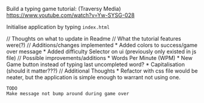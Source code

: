 Build a typing game tutorial:
(Traversy Media) https://www.youtube.com/watch?v=Yw-SYSG-028

Initialise application by typing `index.html`

// Thoughts on what to update in Readme
  // What the tutorial features were(?)
  // Additions/changes implemented
    * Added colors to success/game over message
    * Added difficulty Selector on ui (previously only existed in js file)
  // Possible improvements/additions
    * Words Per Minute (WPM)
    * New Game button instead of typing last uncompleted word?
    * Capitalisation (should it matter???)
  // Additional Thoughts
    * Refactor with css file would be neater, but the application is simple enough to warrant not using one.

    TODO
    Make message not bump around during game over
